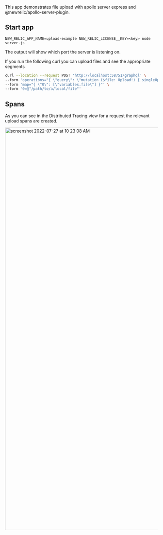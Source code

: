 This app demonstrates file upload with apollo server express and @newrelic/apollo-server-plugin.


## Start app
```
NEW_RELIC_APP_NAME=upload-example NEW_RELIC_LICENSE__KEY=<key> node server.js
```

The output will show which port the server is listening on.

If you run the following curl you can upload files and see the appropriate segments

```sh
curl --location --request POST 'http://localhost:58751/graphql' \
--form 'operations="{ \"query\": \"mutation ($file: Upload!) { singleUpload(file: $file) { filename } }\", \"variables\": { \"file\": null } }"' \
--form 'map="{ \"0\": [\"variables.file\"] }"' \
--form '0=@"/path/to/a/local/file"'
```


## Spans
As you can see in the Distributed Tracing view for a request the relevant upload spans are created.

<img width="1325" alt="screenshot 2022-07-27 at 10 23 08 AM" src="https://user-images.githubusercontent.com/1874937/181271886-b4eaef28-1868-465f-bf76-45dee9e62816.png">

